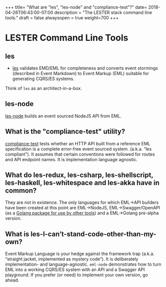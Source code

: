 +++
title= "What are \"les\", \"les-node\" and \"compliance-test\"?"
date= 2018-04-26T06:43:00-07:00
description = "The LESTER stack command line tools."
draft = false
alwaysopen = true
weight=700
+++

# LESTER Command Line Tools

## les

 - [les](https://github.com/Adaptech/les/tree/master/cmd/les) validates EMD/EML for completeness and converts event stormings (described in Event Markdown) to Event Markup (EML) suitable for generating CQRS/ES systems.

Think of ```les``` as an architect-in-a-box.

## les-node

[les-node](https://github.com/Adaptech/les/tree/master/cmd/les-node) builds an event sourced NodeJS API from EML.

## What is the "compliance-test" utility?

[compliance-test](https://github.com/Adaptech/les/tree/master/cmd/compliance-test) tests whether an HTTP API built from a reference EML specification is a complete error-free event sourced system. (a.k.a. “les compliant”). It assumes that certain conventions were followed for routes and API endpoint names. It is implementation language agnostic.

## What do les-redux, les-csharp, les-shellscript, les-haskell, les-whitespace and les-akka have in common?

They are not in existence. The only languages for which EML->API builders have been created at this point are EML->NodeJS, EML->Swagger/OpenAPI (as a [Golang package for use by other tools](https://github.com/Adaptech/les/tree/master/pkg/eml/generate/openapi)) and a EML->Golang pre-alpha version.

## What is les-I-can’t-stand-code-other-than-my-own?

Event Markup Language is your hedge against the framework trap (a.k.a. “straight jacket, implemented as mystery code”). It is deliberately implementation- and language-agnostic. ```eml-node``` demonstrates how to turn EML into a working CQRS/ES system with an API and a Swagger API playground. If you prefer (or need) to implement your own version, go ahead.
